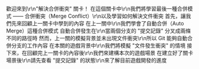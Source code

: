 歡迎來到\r\n"解決合併衝突" 關卡！
在這個關卡中\r\n我們將學習最後一種合併模式 —— 合併衝突（Merge Conflict）\r\n以及學習如何解決文件衝突
首先，讓我們先來回顧上一關卡中學到的內容
在上一關中\r\n我們學會了自動合併（Auto Merge）這種合併模式
自動合併發生在\r\n當兩個分支的 "提交記錄" 分叉成兩條不同的路徑時
然而，上一關的模擬背景並未出現文件衝突\r\n所以 Git 能夠自動合併分支的工作內容
在本關的遊戲背景中\r\n我們將模擬 "文件發生衝突" 的情境
接下來，在回顧完上一關卡的內容後\r\n我們來建構本次的遊戲場景
在建立好了關卡場景後\r\n請先查看 "提交記錄" 的狀態\r\n來了解目前遊戲開發的進度